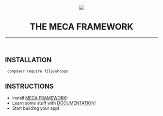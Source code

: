<p align="center"><img src="https://avatars1.githubusercontent.com/u/38983697?s=200"></p>
<h1 align="center">THE MECA FRAMEWORK</h1>
<hr/><br/>

## INSTALLATION
   ```bash
    composer require filp/whoops
   ```
## INSTRUCTIONS
  - Install [MECA FRAMEWORK](https://github.com/mecafw/MECA)!
  - Learn some stuff with [DOCUMENTATION](https://docs.mecafw.me)!
  - Start building your app!

